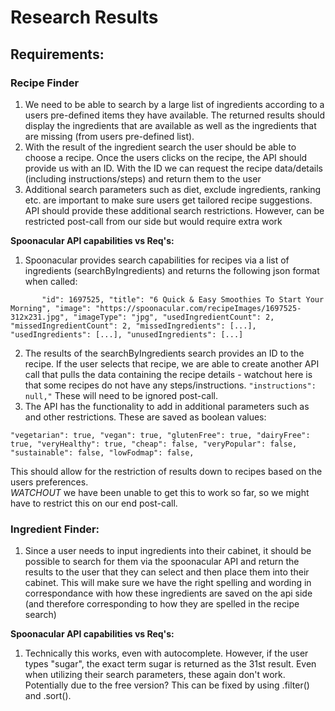 # Research Results

## Requirements:
### Recipe Finder

1. We need to be able to search by a large list of ingredients according to a users pre-defined items they have available. The returned results should display the ingredients that are available as well as the ingredients that are missing (from users pre-defined list).
2. With the result of the ingredient search the user should be able to choose a recipe. Once the users clicks on the recipe, the API should provide us with an ID. With the ID we can request the recipe data/details (including instructions/steps) and return them to the user
3. Additional search parameters such as diet, exclude ingredients, ranking etc. are important to make sure users get tailored recipe suggestions. API should provide these additional search restrictions. However, can be restricted post-call from our side but would require extra work


**Spoonacular API capabilities vs Req's:**
1. Spoonacular provides search capabilities for recipes via a list of ingredients (searchByIngredients) and returns the following json format when called:

`       
"id": 1697525,
        "title": "6 Quick & Easy Smoothies To Start Your Morning",
        "image": "https://spoonacular.com/recipeImages/1697525-312x231.jpg",
        "imageType": "jpg",
        "usedIngredientCount": 2,
        "missedIngredientCount": 2,
        "missedIngredients": [...],
        "usedIngredients": [...],
        "unusedIngredients": [...]
`

2. The results of the searchByIngredients search provides an ID to the recipe. If the user selects that recipe, we are able to create another API call that pulls the data containing the recipe details - watchout here is that some recipes do not have any steps/instructions. `"instructions": null,"` These will need to be ignored post-call.
3. The API has the functionality to add in additional parameters such as and other restrictions. These are saved as boolean values:

`"vegetarian": true,
    "vegan": true,
    "glutenFree": true,
    "dairyFree": true,
    "veryHealthy": true,
    "cheap": false,
    "veryPopular": false,
    "sustainable": false,
    "lowFodmap": false,` 
    
This should allow for the restriction of results down to recipes based on the users preferences.   
*WATCHOUT* we have been unable to get this to work so far, so we might have to restrict this on our end post-call.

### Ingredient Finder:
1. Since a user needs to input ingredients into their cabinet, it should be possible to search for them via the spoonacular API and return the results to the user that they can select and then place them into their cabinet. This will make sure we have the right spelling and wording in correspondance with how these ingredients are saved on the api side (and therefore corresponding to how they are spelled in the recipe search)

**Spoonacular API capabilities vs Req's:**
1. Technically this works, even with autocomplete. However, if the user types "sugar", the exact term sugar is returned as the 31st result. Even when utilizing their search parameters, these again don't work. Potentially due to the free version? This can be fixed by using .filter() and .sort().